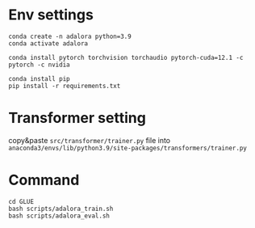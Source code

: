 # Env settings
```
conda create -n adalora python=3.9
conda activate adalora

conda install pytorch torchvision torchaudio pytorch-cuda=12.1 -c pytorch -c nvidia

conda install pip
pip install -r requirements.txt
```

# Transformer setting
copy&paste `src/transformer/trainer.py` file into `anaconda3/envs/lib/python3.9/site-packages/transformers/trainer.py`

# Command
```
cd GLUE
bash scripts/adalora_train.sh
bash scripts/adalora_eval.sh
```